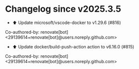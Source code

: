 # Changelog since v2025.3.5
- ⬆️ Update microsoft/vscode-docker to v1.29.6 (#816)

Co-authored-by: renovate[bot] <29139614+renovate[bot]@users.noreply.github.com> 
- ⬆️ Update docker/build-push-action action to v6.16.0 (#815)

Co-authored-by: renovate[bot] <29139614+renovate[bot]@users.noreply.github.com> 
